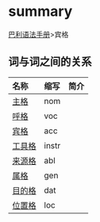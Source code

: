 # summary

[巴利语法手册]()&gt;宾格

## 词与词之间的关系

| 名称 | 缩写 | 简介 |
| :--- | :--- | :--- |
| [主格](nom.md) | nom |  |
| [呼格](voc.md) | voc |  |
| [宾格](acc.md) | acc |  |
| [工具格](https://github.com/visuddhinanda/pali-handbook/tree/2bef661ecb042a49d05ba6e3a55b4cf13d6f1b57/basic-relation/instr.md) | instr |  |
| [来源格](https://github.com/visuddhinanda/pali-handbook/tree/2bef661ecb042a49d05ba6e3a55b4cf13d6f1b57/basic-relation/abl.md) | abl |  |
| [属格](https://github.com/visuddhinanda/pali-handbook/tree/2bef661ecb042a49d05ba6e3a55b4cf13d6f1b57/basic-relation/gen.md) | gen |  |
| [目的格](https://github.com/visuddhinanda/pali-handbook/tree/2bef661ecb042a49d05ba6e3a55b4cf13d6f1b57/basic-relation/dat.md) | dat |  |
| [位置格](https://github.com/visuddhinanda/pali-handbook/tree/2bef661ecb042a49d05ba6e3a55b4cf13d6f1b57/basic-relation/loc.md) | loc |  |

